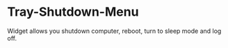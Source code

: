 Tray-Shutdown-Menu
==================

Widget allows you shutdown computer, reboot, turn to sleep mode and log off.
